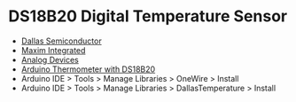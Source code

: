 # DS18B20 Digital Temperature Sensor
* [Dallas Semiconductor](https://en.wikipedia.org/wiki/Dallas_Semiconductor)
* [Maxim Integrated](https://en.wikipedia.org/wiki/Maxim_Integrated)
* [Analog Devices](https://en.wikipedia.org/wiki/Analog_Devices)
* [Arduino Thermometer with DS18B20](https://create.arduino.cc/projecthub/TheGadgetBoy/ds18b20-digital-temperature-sensor-and-arduino-9cc806)
* Arduino IDE > Tools > Manage Libraries > OneWire > Install
* Arduino IDE > Tools > Manage Libraries > DallasTemperature > Install
